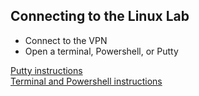 
## Connecting to the Linux Lab

* Connect to the VPN
* Open a terminal, Powershell, or Putty

<a href="putty.html">Putty instructions </a>
<br>
<a href="cli.html">Terminal and Powershell instructions</a>
